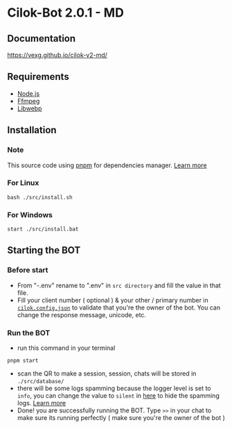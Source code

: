 # Cilok-Bot 2.0.1 - MD

## Documentation
https://vexg.github.io/cilok-v2-md/

## Requirements
- [Node.js](https://nodejs.org/en/)
- [Ffmpeg](https://github.com/BtbN/FFmpeg-Builds/releases)
- [Libwebp](https://storage.googleapis.com/downloads.webmproject.org/releases/webp/index.html)


## Installation
### Note
This source code using [pnpm](https://pnpm.io/) for dependencies manager. [Learn more](https://pnpm.io/motivation)
### For Linux
```
bash ./src/install.sh
```
### For Windows
```
start ./src/install.bat
```
 
## Starting the BOT
### Before start
- From "-.env" rename to ".env" in ```src directory``` and fill the value in that file.
- Fill your client number ( optional ) & your other / primary number in [```cilok.config.json```](https://github.com/VEXG/cilok-v2-md/blob/f93ce0ec32b83ccc1f99f552346632808a6a33ae/src/cilok.config.json#L4) to validate that you're the owner of the bot. You can change the response message, unicode, etc.

### Run the BOT
 - run this command in your terminal
```
pnpm start
```
- scan the QR to make a session, session, chats will be stored in ```./src/database/```
- there will be some logs spamming because the logger level is set to ```info```, you can change the value to ```silent``` in [here](https://github.com/VEXG/cilok-v2-md/blob/f93ce0ec32b83ccc1f99f552346632808a6a33ae/lib/connection.ts#L19) to hide the spamming logs. [Learn more](https://github.com/pinojs/pino/blob/master/docs/api.md#loggerlevels-object)
- Done! you are successfully running the BOT. Type ```>>``` in your chat to make sure its running perfectly ( make sure you're the owner of the bot )
